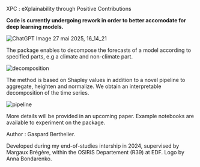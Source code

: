 XPC : eXplainability through Positive Contributions

**Code is currently undergoing rework in order to better accomodate for deep learning models.**

![ChatGPT Image 27 mai 2025, 16_14_21](https://github.com/user-attachments/assets/4eeca9c5-a413-477c-8f1c-edcba9e0ffe7)

The package enables to decompose the forecasts of a model according to specified parts, e.g a climate and non-climate part.

![decomposition](https://github.com/user-attachments/assets/ff3ca909-2483-4d99-a11b-cbf8953bb090)

The method is based on Shapley values in addition to a novel pipeline to aggregate, heighten and normalize. We obtain an interpretable decomposition of the time series.

![pipeline](https://github.com/user-attachments/assets/2e0f54ab-5409-42a1-b254-40aa804247b0)



More details will be provided in an upcoming paper. Example notebooks are available to experiment on the package.

Author : Gaspard Berthelier. 

Developed during my end-of-studies intership in 2024, supervised by Margaux Brégère, within the OSIRIS Departement (R39) at EDF. Logo by Anna Bondarenko.

